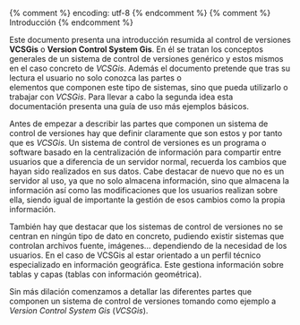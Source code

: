 {% comment %} encoding: utf-8 {% endcomment %}
{% comment %} Introducción {% endcomment %} 

Este documento presenta una introducción resumida al control de versiones **VCSGis** 
o **Version Control System Gis**. En él se tratan los conceptos generales de un 
sistema de control de versiones genérico y estos mismos en el caso concreto de *VCSGis*. 
Además el documento pretende que tras su lectura el usuario no solo conozca las partes o  
elementos que componen este tipo de sistemas, sino que pueda utilizarlo o trabajar 
con *VCSGis*. Para llevar a cabo la segunda idea esta documentación presenta  una guía 
de uso más ejemplos básicos.

Antes de empezar a describir las partes que componen un sistema de control de versiones 
hay que definir claramente que son estos y por tanto que es *VCSGis*. Un sistema de 
control de versiones es un programa o software basado en la centralización de información 
para compartir entre usuarios que a diferencia de un servidor normal, recuerda los cambios 
que hayan sido realizados en sus datos. Cabe destacar de nuevo que no es un servidor 
al uso, ya que no solo almacena información, sino que almacena la información así como 
las modificaciones que los usuarios realizan sobre ella, siendo igual de importante la 
gestión de esos cambios como la propia información.

También hay que destacar que los sistemas de control de versiones no se centran en ningún 
tipo de dato en concreto, pudiendo existir sistemas que controlan archivos fuente, 
imágenes… dependiendo de la necesidad de los usuarios. En el caso de VCSGis al estar 
orientado a un perfil técnico especializado en información geográfica. Este gestiona 
información sobre tablas y capas (tablas con información geométrica). 

Sin más dilación comenzamos a detallar las diferentes partes que componen un
sistema de control de versiones tomando como ejemplo a *Version Control System Gis* (*VCSGis*).


